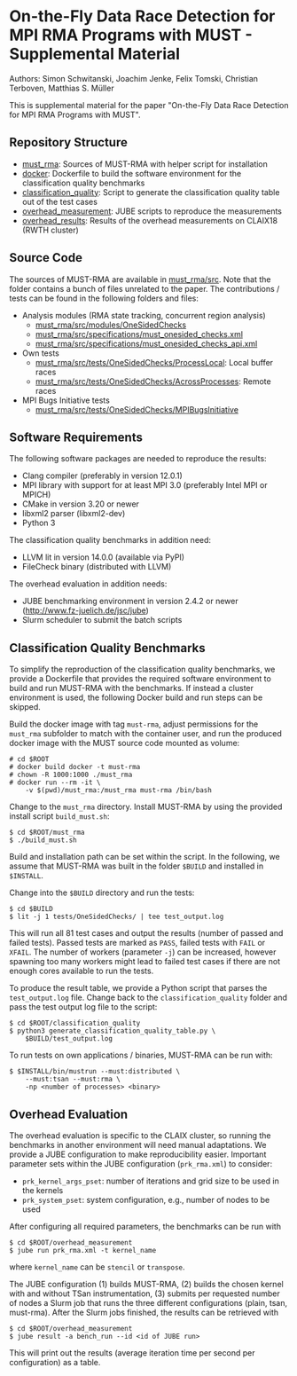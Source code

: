 # On-the-Fly Data Race Detection for MPI RMA Programs with MUST - Supplemental Material
Authors: Simon Schwitanski, Joachim Jenke, Felix Tomski, Christian Terboven, Matthias S. Müller

This is supplemental material for the paper "On-the-Fly Data Race Detection for MPI RMA Programs with MUST".

## Repository Structure
- [must_rma](must_rma/): Sources of MUST-RMA with helper script for installation
- [docker](docker/): Dockerfile to build the software environment for the classification quality benchmarks
- [classification_quality](classification_quality/): Script to generate the classification quality table out of the test cases
- [overhead_measurement](overhead_measurement/): JUBE scripts to reproduce the measurements
- [overhead_results](overhead_results/): Results of the overhead measurements on CLAIX18 (RWTH cluster)

## Source Code
The sources of MUST-RMA are available in [must_rma/src](must_rma/src). Note that the folder contains a bunch of files unrelated to the paper. The contributions / tests can be found in the following folders and files:

- Analysis modules (RMA state tracking, concurrent region analysis)
  - [must_rma/src/modules/OneSidedChecks](must_rma/src/modules/OneSidedChecks)
  - [must_rma/src/specifications/must_onesided_checks.xml](must_rma/src/specifications/must_onesided_checks.xml)
  - [must_rma/src/specifications/must_onesided_checks_api.xml](must_rma/src/specifications/must_onesided_checks_api.xml)
- Own tests
  - [must_rma/src/tests/OneSidedChecks/ProcessLocal](must_rma/src/tests/OneSidedChecks/ProcessLocal): Local buffer races
  - [must_rma/src/tests/OneSidedChecks/AcrossProcesses](must_rma/src/tests/OneSidedChecks/AcrossProcesses): Remote races
- MPI Bugs Initiative tests
  - [must_rma/src/tests/OneSidedChecks/MPIBugsInitiative](must_rma/src/tests/OneSidedChecks/MPIBugsInitiative)


## Software Requirements
The following software packages are needed to reproduce the results:
-   Clang compiler (preferably in version 12.0.1)
-   MPI library with support for at least MPI 3.0 (preferably Intel MPI
    or MPICH)
-   CMake in version 3.20 or newer
-   libxml2 parser (libxml2-dev)
-   Python 3

The classification quality benchmarks in addition need:
-   LLVM lit in version 14.0.0 (available via PyPI)
-   FileCheck binary (distributed with LLVM)

The overhead evaluation in addition needs:
-   JUBE benchmarking environment in version 2.4.2 or newer (<http://www.fz-juelich.de/jsc/jube>)
-   Slurm scheduler to submit the batch scripts

## Classification Quality Benchmarks

To simplify the reproduction of the classification quality benchmarks,
we provide a Dockerfile that provides the required software environment
to build and run MUST-RMA with the benchmarks. If instead a cluster
environment is used, the following Docker build and run steps can be
skipped.

Build the docker image with tag `must-rma`, adjust permissions for the
`must_rma` subfolder to match with the container user, and run the
produced docker image with the MUST source code mounted as volume:

    # cd $ROOT
    # docker build docker -t must-rma
    # chown -R 1000:1000 ./must_rma
    # docker run --rm -it \
        -v $(pwd)/must_rma:/must_rma must-rma /bin/bash

Change to the `must_rma` directory. Install MUST-RMA by using the
provided install script `build_must.sh`:

    $ cd $ROOT/must_rma
    $ ./build_must.sh

Build and installation path can be set within the script. In the
following, we assume that MUST-RMA was built in the folder `$BUILD` and
installed in `$INSTALL`.

Change into the `$BUILD` directory and run the tests:

    $ cd $BUILD
    $ lit -j 1 tests/OneSidedChecks/ | tee test_output.log

This will run all 81 test cases and output the results (number of passed
and failed tests). Passed tests are marked as `PASS`, failed tests with
`FAIL` or `XFAIL`. The number of workers (parameter `-j`) can be
increased, however spawning too many workers might lead to failed test
cases if there are not enough cores available to run the tests.

To produce the result table, we provide a Python script
that parses the `test_output.log` file. Change back to the
`classification_quality` folder and pass the test output log file to the
script:

    $ cd $ROOT/classification_quality
    $ python3 generate_classification_quality_table.py \ 
        $BUILD/test_output.log

To run tests on own applications / binaries, MUST-RMA can be run with:

    $ $INSTALL/bin/mustrun --must:distributed \ 
        --must:tsan --must:rma \ 
        -np <number of processes> <binary> 

## Overhead Evaluation

The overhead evaluation is specific to the CLAIX cluster, so running the
benchmarks in another environment will need manual adaptations. We
provide a JUBE configuration to make reproducibility easier. Important
parameter sets within the JUBE configuration (`prk_rma.xml`) to
consider:

-   `prk_kernel_args_pset`: number of iterations and grid size to be
    used in the kernels
-   `prk_system_pset`: system configuration, e.g., number of nodes to be
    used

After configuring all required parameters, the benchmarks can be run
with

    $ cd $ROOT/overhead_measurement
    $ jube run prk_rma.xml -t kernel_name

where `kernel_name` can be `stencil` or `transpose`.

The JUBE configuration (1) builds MUST-RMA, (2) builds the chosen kernel
with and without TSan instrumentation, (3) submits per requested number
of nodes a Slurm job that runs the three different configurations
(plain, tsan, must-rma). After the Slurm jobs finished, the results can
be retrieved with

    $ cd $ROOT/overhead_measurement
    $ jube result -a bench_run --id <id of JUBE run>

This will print out the results (average iteration time per second per
configuration) as a table.